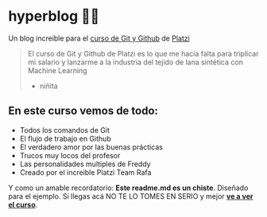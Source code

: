 # hyperblog 🥇💚
Un blog increíble para el [curso de Git y Github](http://https://platzi.com/cursos/git-github/ " curso de Git y Github") de [Platzi](http://https://platzi.com/ "Platzi")
>El curso de Git y Github de Platzi es lo que me hacia falta para triplicar mi salario y lanzarme a la industria del tejido de lana sintética con Machine Learning
> - niñita

## En este curso vemos de todo:
* Todos los comandos de Git
* El flujo de trabajo en Github
* El verdadero amor por las buenas prácticas
* Trucos muy locos del profesor
* Las personalidades multiples de Freddy
* Creado por el increible Platzi Team Rafa

Y como un amable recordatorio:  **Este readme.md es un chiste**. Diseñado para el ejemplo. Si llegas acá NO TE LO TOMES EN SERIO y mejor [**ve a ver el curso**](http://https://platzi.com/cursos/git-github/ "ve a ver el curso").